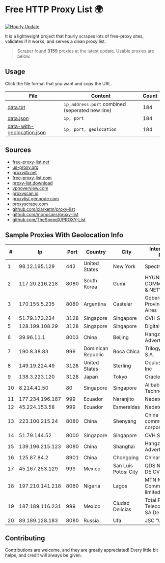 
# Free HTTP Proxy List 🌍

[![Hourly Update](https://github.com/mertguvencli/http-proxy-list/actions/workflows/main.yml/badge.svg?branch=main)](https://github.com/mertguvencli/http-proxy-list/actions/workflows/main.yml)

It is a lightweight project that hourly scrapes lots of free-proxy sites, validates if it works, and serves a clean proxy list.

> Scraper found **3159** proxies at the latest update. Usable proxies are below.

## Usage

Click the file format that you want and copy the URL.


|File|Content|Count|
|----|-------|-----|
|[data.txt](https://raw.githubusercontent.com/mertguvencli/http-proxy-list/main/proxy-list/data.txt)|`ip_address:port` combined (seperated new line)|184|
|[data.json](https://raw.githubusercontent.com/mertguvencli/http-proxy-list/main/proxy-list/data.json)|`ip, port`|184|
|[data-with-geolocation.json](https://raw.githubusercontent.com/mertguvencli/http-proxy-list/main/proxy-list/data-with-geolocation.json)|`ip, port, geolocation`|184|

## Sources

* [free-proxy-list.net](https://free-proxy-list.net)
* [us-proxy.org](https://www.us-proxy.org)
* [proxydb.net](http://proxydb.net)
* [free-proxy-list.com](https://free-proxy-list.com/?page=&port=&type%5B%5D=http&type%5B%5D=https&up_time=0&search=Search)
* [proxy-list.download](https://www.proxy-list.download/HTTP)
* [vpnoverview.com](https://vpnoverview.com/privacy/anonymous-browsing/free-proxy-servers)
* [proxyscan.io](https://www.proxyscan.io)
* [proxylist.geonode.com](https://proxylist.geonode.com/api/proxy-list?limit=300&page=1&sort_by=lastChecked&sort_type=desc&protocols=http,https)
* [proxyscrape.com](https://api.proxyscrape.com/v2/?request=displayproxies&protocol=http&timeout=10000&country=all&ssl=all&anonymity=all)
* [github.com/clarketm/proxy-list](https://raw.githubusercontent.com/clarketm/proxy-list/master/proxy-list-raw.txt)
* [github.com/monosans/proxy-list](https://raw.githubusercontent.com/monosans/proxy-list/main/proxies/http.txt)
* [github.com/TheSpeedX/PROXY-List](https://raw.githubusercontent.com/TheSpeedX/PROXY-List/master/http.txt)


## Sample Proxies With Geolocation Info

|#|Ip|Port|Country|City|Internet Service Provider|
|-|--|----|-------|----|-------------------------|
|1|98.12.195.129|443|United States|New York|Spectrum|
|2|117.20.216.218|8080|South Korea|Gumi|HYUNDAI COMMUNICATIONS & NETWORK|
|3|170.155.5.235|8080|Argentina|Castelar|Gobernacion de la Provincia de Buenos Aires|
|4|51.79.173.234|3128|Singapore|Singapore|OVH SAS|
|5|128.199.108.29|3128|Singapore|Singapore|DigitalOcean, LLC|
|6|39.96.11.1|8003|China|Beijing|Hangzhou Alibaba Advertising Co|
|7|190.8.38.83|999|Dominican Republic|Boca Chica|Trilogy Dominicana, S.A.|
|8|149.19.224.49|3128|United States|Sterling|Oculus Networks Inc|
|9|138.3.223.120|3128|Japan|Tokyo|Oracle Corporation|
|10|8.214.41.50|80|Singapore|Singapore|Alibaba (US) Technology Co., Ltd.|
|11|177.234.196.187|999|Ecuador|Naranjito|Nedetel S.A.|
|12|45.224.153.58|999|Ecuador|Esmeraldas|Nedetel S.A|
|13|223.100.215.24|8080|China|Shenyang|China Mobile communications corporation|
|14|51.79.144.52|8000|Singapore|Singapore|OVH SAS|
|15|139.196.215.123|8080|China|Shanghai|Hangzhou Alibaba Advertising Co|
|16|125.87.84.2|8901|China|Chongqing|Chinanet|
|17|45.167.253.129|999|Mexico|San Luis Potosí City|QDS NETWORKS SA DE CV|
|18|197.210.141.218|8080|Nigeria|Lagos|MTN NIGERIA Communication limited|
|19|187.189.116.231|999|Mexico|Ciudad Delicias|Total Play Telecomunicaciones SA De CV|
|20|89.189.128.183|8080|Russia|Ufa|JSC "Ufanet"|



## Contributing

Contributions are welcome, and they are greatly appreciated! Every
little bit helps, and credit will always be given.

